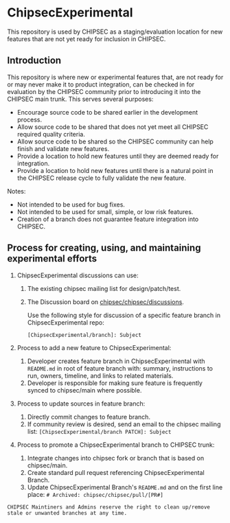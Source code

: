 # ChipsecExperimental

This repository is used by CHIPSEC as a staging/evaluation location for new features that are not yet ready for inclusion in CHIPSEC.

## Introduction

This repository is where new or experimental features that, are not ready for or may never make it to product 
integration, can be checked in for evaluation by the CHIPSEC community prior to introducing it into the CHIPSEC main trunk.  This serves several purposes:

* Encourage source code to be shared earlier in the development process.
* Allow source code to be shared that does not yet meet all CHIPSEC required quality criteria.
* Allow source code to be shared so the CHIPSEC community can help finish and validate new features.
* Provide a location to hold new features until they are deemed ready for integration.
* Provide a location to hold new features until there is a natural point in the CHIPSEC release cycle to fully validate the new feature.

Notes:

* Not intended to be used for bug fixes.
* Not intended to be used for small, simple, or low risk features.
* Creation of a branch does not guarantee feature integration into CHIPSEC. 

## Process for creating, using, and maintaining experimental efforts

1) ChipsecExperimental discussions can use:
	1) The existing chipsec mailing list for design/patch/test.
	1) The Discussion board on [chipsec/chipsec/discussions](https://github.com/chipsec/chipsec/discussions).
	
		Use the following style for discussion of a specific feature branch in ChipsecExperimental repo:
    
		`[ChipsecExperimental/branch]: Subject`

1) Process to add a new feature to ChipsecExperimental:
	1) Developer creates feature branch in ChipsecExperimental with `README.md` in root of feature branch with: summary, instructions to run, owners, timeline, and links to related materials.
	1) Developer is responsible for making sure feature is frequently synced to chipsec/main where possible.


1) Process to update sources in feature branch:
	1) Directly commit changes to feature branch.
	1) If community review is desired, send an email to the chipsec mailing list<email>: `[ChipsecExperimental/branch PATCH]: Subject`

1) Process to promote a ChipsecExperimental branch to CHIPSEC trunk:
	1) Integrate changes into chipsec fork or branch that is based on chipsec/main.
	1) Create standard pull request referencing ChipsecExperimental Branch.
	1) Update ChipsecExperimental Branch's `README.md` and on the first line place: ```# Archived: chipsec/chipsec/pull/[PR#]```
  
```
CHIPSEC Maintiners and Admins reserve the right to clean up/remove stale or unwanted branches at any time.
```
